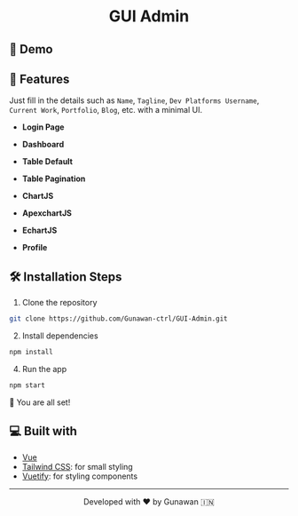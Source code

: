 <h1 align="center">
  GUI Admin
</h1>

## 🚀 Demo

## 🧐 Features

Just fill in the details such as `Name`, `Tagline`, `Dev Platforms Username`, `Current Work`, `Portfolio`, `Blog`, etc. with a minimal UI.

- **Login Page**

- **Dashboard**

- **Table Default**

- **Table Pagination**

- **ChartJS**

- **ApexchartJS**

- **EchartJS**

- **Profile**

## 🛠️ Installation Steps

1. Clone the repository

```bash
git clone https://github.com/Gunawan-ctrl/GUI-Admin.git
```

2. Install dependencies

```bash
npm install
```

4. Run the app

```bash
npm start
```

🌟 You are all set!

## 💻 Built with

- [Vue](https://vuejs.org/)
- [Tailwind CSS](https://tailwindcss.com/): for small styling
- [Vuetify](https://vuetifyjs.com/en/): for styling components

<hr>
<p align="center">
Developed with ❤️ by Gunawan 🇮🇳 
</p>

